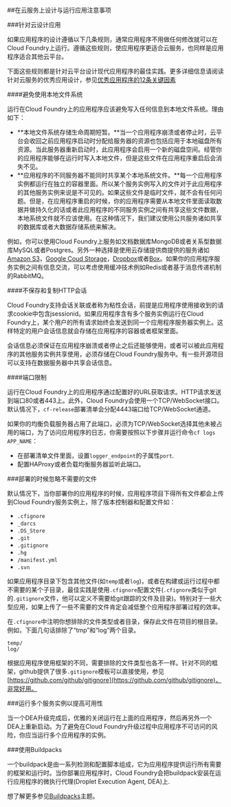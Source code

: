 ##在云服务上设计与运行应用注意事项

###针对云设计应用

如果应用程序的设计遵循以下几条规则，通常应用程序不用做任何修改就可以在Cloud Foundry上运行。遵循这些规则，使应用程序更适合云服务，也同样是应用程序适合其他云平台。

下面这些规则都是针对云平台设计现代应用程序的最佳实践。更多详细信息请阅读针对云服务的优秀应用设计，参见[优秀应用程序的12条关键因素](http://www.12factor.net/)

####避免使用本地文件系统

运行在Cloud Foundry上的应用程序应该避免写入任何信息到本地文件系统。理由如下：

* **本地文件系统存储生命周期短暂。**当一个应用程序崩溃或者停止时，云平台会收回之前应用程序启动时分配给服务器的资源也包括应用于本地磁盘所有资源。当此服务器重新启动时，此应用程序会启用一个新的磁盘空间。经管你的应用程序能够在运行时写入本地文件，但是这些文件在应用程序重启后会消失不见。
* **应用程序的不同服务器不能同时共享某个本地系统文件。**每一个应用程序实例都运行在独立的容器里面。所以某个服务实例写入的文件对于此应用程序的其他服务实例来说是不可见的。如果这些文件是临时文件，就不会有任何问题。但是，在应用程序重启的时候，你的应用程序需要从本地文件里面读取数据并做持久化的话或者此应用程序的不同服务实例之间有共享这些文件数据，本地系统文件就不应该使用。在这种情况下，我们建议使用公共服务诸如共享的数据库或者大数据存储系统来解决。

例如，你可以使用Cloud Foundry上服务如文档数据库MongoDB或者关系型数据库MySQL或者Postgres。另外一种选择是使用云存储提供商提供的服务诸如[Amazon S3](http://aws.amazon.com/s3/)，[Google Coud Storage](https://cloud.google.com/products/cloud-storage)，[Dropbox](https://www.dropbox.com/developers)或者[Box](http://developers.box.com/)。如果你的应用程序服务实例之间有信息交流，可以考虑使用缓冲技术例如Redis或者基于消息传递机制的RabbitMQ。

####不保存和复制HTTP会话

Cloud Foundry支持会话关联或者称为粘性会话，前提是应用程序使用接收到的请求cookie中包含jsessionid。如果应用程序含有多个服务实例运行在Cloud Foundry上，某个用户的所有请求始终会发送到同一个应用程序服务器实例上。这样特定的用户会话信息就会存储在应用程序的容器或者框架里面。

会话信息必须保证在应用程序崩溃或者停止之后还能够使用，或者可以被此应用程序的其他服务实例共享使用，必须存储在Cloud Foundry服务中。有一些开源项目可以支持在数据服务器中共享会话信息。

####端口限制

运行在Cloud Foundry上的应用程序通过配置好的URL获取请求。HTTP请求发送到端口80或者443上。此外，Cloud Foundry会使用一个TCP/WebSocket接口。默认情况下，```cf-release```部署清单会分配4443端口给TCP/WebSocket通道。

如果你的均衡负载服务器占用了此端口，必须为TCP/WebSocket选择其他未被占用的端口，为了访问应用程序的日志，你需要按照以下步骤并运行命令```cf logs APP_NAME```：

* 在部署清单文件里面，设置```logger_endpoint```的子属性```port```.
* 配置HAProxy或者负载均衡服务器监听此端口。

###部署的时候忽略不需要的文件

默认情况下，当你部署你的应用程序的时候，应用程序项目下得所有文件都会上传到Cloud Foundry服务实例上，除了版本控制器和配置文件如：

* ```.cfignore```
* ```_darcs```
* ```.DS_Store```
* ```.git```
* ```.gitignore```
* ```.hg```
* ```/manifest.yml```
* ```.svn```

如果应用程序目录下包含其他文件(如```temp```或者```log```)，或者在构建或运行过程中都不需要的某个子目录，最佳实践是使用```.cfignore```配置文件(```.cfignore```类似于git的```.gitignore```文件，他可以定义不需要给git跟踪的文件及目录)。特别对于一些大型应用，如果上传了一些不需要的文件肯定会减低整个应用程序部署过程的效率。

在```.cfignore```中注明你想排除的文件类型或者目录，保存此文件在项目的根目录。例如，下面几句话排除了“tmp”和“log”两个目录。

```
temp/
log/

```

根据应用程序使用框架的不同，需要排除的文件类型也各不一样。针对不同的框架，github提供了很多```.gitignore```模板可以直接使用，参见[https://github.com/github/gitignore](https://github.com/github/gitignore)，非常好用。

###运行多个服务实例以提高可用性

当一个DEA升级完成后，优雅的关闭运行在上面的应用程序，然后再另外一个DEA上重新启动。为了避免在Cloud Foundry升级过程中应用程序不可访问的风险，你应当运行多个应用程序的实例。

###使用Buildpacks

一个buildpack是由一系列检测和配置脚本组成，它为应用程序提供运行所有需要的框架和运行时。当你部署应用程序时，Cloud Foundry会把buildpack安装在运行应用程序的微执行代理(Droplet Execution Agent, DEA)上.

想了解更多参见[Buildpacks](http://docs.cloudfoundry.org/buildpacks/)主题。